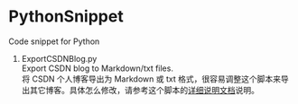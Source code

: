 PythonSnippet
=============

Code snippet for Python

1. ExportCSDNBlog.py  
  Export CSDN blog to Markdown/txt files.  
  将 CSDN 个人博客导出为 Markdown 或 txt 格式，很容易调整这个脚本来导出其它博客。具体怎么修改，请参考这个脚本的[详细说明文档](http://kesalin.github.io/blog/2014/10/12/export-blog-using-python-on-windows/)说明。

